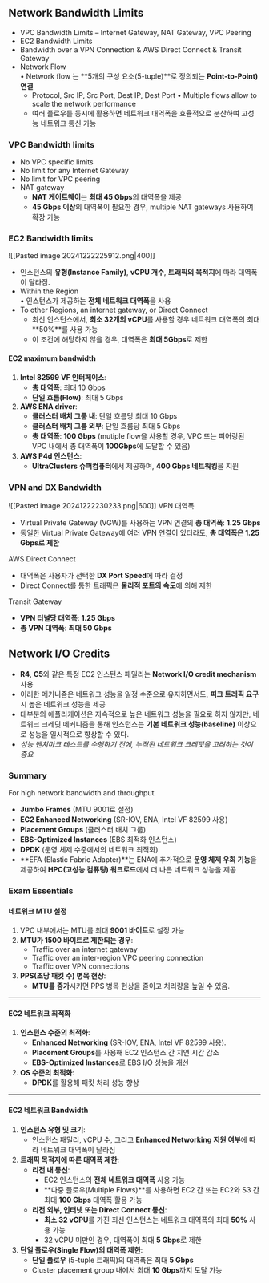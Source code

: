 
## Network Bandwidth Limits

- VPC Bandwidth Limits – Internet Gateway, NAT Gateway, VPC Peering
- EC2 Bandwidth Limits
- Bandwidth over a VPN Connection & AWS Direct Connect & Transit Gateway
- Network Flow  
    • Network flow 는 **5개의 구성 요소(5-tuple)**로 정의되는 **Point-to-Point) 연결**
    - Protocol, Src IP, Src Port, Dest IP, Dest Port
    • Multiple flows allow to scale the network performance
    - 여러 플로우를 동시에 활용하면 네트워크 대역폭을 효율적으로 분산하여 고성능 네트워크 통신 가능

### VPC Bandwidth limits
- No VPC specific limits
- No limit for any Internet Gateway
- No limit for VPC peering
- NAT gateway
	- **NAT 게이트웨이**는 **최대 45 Gbps**의 대역폭을 제공
	- **45 Gbps 이상**의 대역폭이 필요한 경우, multiple NAT gateways 사용하여 확장 가능

### EC2 Bandwidth limits
![[Pasted image 20241222225912.png|400]]
- 인스턴스의 **유형(Instance Family)**, **vCPU 개수**, **트래픽의 목적지**에 따라 대역폭이 달라짐.
- Within the Region  
    • 인스턴스가 제공하는 **전체 네트워크 대역폭**을 사용
- To other Regions, an internet gateway, or Direct Connect
    - 최신 인스턴스에서, **최소 32개의 vCPU**를 사용할 경우 네트워크 대역폭의 최대 **50%**를 사용 가능
    - 이 조건에 해당하지 않을 경우, 대역폭은 **최대 5Gbps**로 제한
#### EC2 maximum bandwidth
1. **Intel 82599 VF 인터페이스**:
    - **총 대역폭**: 최대 10 Gbps
    - **단일 흐름(Flow)**: 최대 5 Gbps
2. **AWS ENA driver**:
    - **클러스터 배치 그룹 내**: 단일 흐름당 최대 10 Gbps
    - **클러스터 배치 그룹 외부**: 단일 흐름당 최대 5 Gbps
    - **총 대역폭**: **100 Gbps** (mutiple flow을 사용할 경우, VPC 또는 피어링된 VPC 내에서 총 대역폭이 **100Gbps**에 도달할 수 있음)
3. **AWS P4d 인스턴스**:
    - **UltraClusters 슈퍼컴퓨터**에서 제공하며, **400 Gbps 네트워킹**을 지원

### VPN and DX Bandwidth

![[Pasted image 20241222230233.png|600]]
VPN 대역폭
- Virtual Private Gateway (VGW)를 사용하는 VPN 연결의 **총 대역폭**: **1.25 Gbps**
- 동일한 Virtual Private Gateway에 여러 VPN 연결이 있더라도, **총 대역폭은 1.25 Gbps로 제한**

AWS Direct Connect
- 대역폭은 사용자가 선택한 **DX Port Speed**에 따라 결정
- Direct Connect를 통한 트래픽은 **물리적 포트의 속도**에 의해 제한

Transit Gateway
- **VPN 터널당 대역폭**: **1.25 Gbps**
- **총 VPN 대역폭**: **최대 50 Gbps**

## Network I/O Credits

- **R4**, **C5**와 같은 특정 EC2 인스턴스 패밀리는 **Network I/O credit mechanism** 사용
- 이러한 메커니즘은 네트워크 성능을 일정 수준으로 유지하면서도, **피크 트래픽 요구** 시 높은 네트워크 성능을 제공
- 대부분의 애플리케이션은 지속적으로 높은 네트워크 성능을 필요로 하지 않지만, 네트워크 크레딧 메커니즘을 통해 인스턴스는 **기본 네트워크 성능(baseline)** 이상으로 성능을 일시적으로 향상할 수 있다.
- *성능 벤치마크 테스트를 수행하기 전에, 누적된 네트워크 크레딧을 고려하는 것이 중요*

### Summary
For high network bandwidth and throughput
- **Jumbo Frames** (MTU 9001로 설정)
- **EC2 Enhanced Networking** (SR-IOV, ENA, Intel VF 82599 사용)
- **Placement Groups** (클러스터 배치 그룹)
- **EBS-Optimized Instances** (EBS 최적화 인스턴스)
- **DPDK** (운영 체제 수준에서의 네트워크 최적화)
- **EFA (Elastic Fabric Adapter)**는 ENA에 추가적으로 **운영 체제 우회 기능**을 제공하여 **HPC(고성능 컴퓨팅) 워크로드**에서 더 나은 네트워크 성능을 제공

### Exam Essentials
#### 네트워크 MTU 설정

1. VPC 내부에서는 MTU를 최대 **9001 바이트**로 설정 가능
2. **MTU가 1500 바이트로 제한되는 경우**:
    - Traffic over an internet gateway
    - Traffic over an inter-region VPC peering connection 
    - Traffic over VPN connections
3. **PPS(초당 패킷 수) 병목 현상**:
    - **MTU를 증가**시키면 PPS 병목 현상을 줄이고 처리량을 높일 수 있음.

---
#### EC2 네트워크 최적화

1. **인스턴스 수준의 최적화**:
    - **Enhanced Networking** (SR-IOV, ENA, Intel VF 82599 사용).
    - **Placement Groups**를 사용해 EC2 인스턴스 간 지연 시간 감소
    - **EBS-Optimized Instances**로 EBS I/O 성능을 개선
2. **OS 수준의 최적화**:
    - **DPDK**를 활용해 패킷 처리 성능 향상

---

#### EC2 네트워크 Bandwidth

1. **인스턴스 유형 및 크기**:
    - 인스턴스 패밀리, vCPU 수, 그리고 **Enhanced Networking 지원 여부**에 따라 네트워크 대역폭이 달라짐
2. **트래픽 목적지에 따른 대역폭 제한**:
    - **리전 내 통신**:
        - EC2 인스턴스의 **전체 네트워크 대역폭** 사용 가능
        - **다중 플로우(Multiple Flows)**를 사용하면 EC2 간 또는 EC2와 S3 간 최대 **100 Gbps** 대역폭 활용 가능
    - **리전 외부, 인터넷 또는 Direct Connect 통신**:
        - **최소 32 vCPU**를 가진 최신 인스턴스는 네트워크 대역폭의 최대 **50%** 사용 가능
        - 32 vCPU 미만인 경우, 대역폭이 최대 **5 Gbps**로 제한
3. **단일 플로우(Single Flow)의 대역폭 제한**:
    - **단일 플로우** (5-tuple 트래픽)의 대역폭은 최대 **5 Gbps**
    - Cluster placement group 내에서 최대 **10 Gbps**까지 도달 가능

